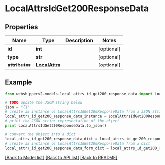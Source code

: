 # LocalAttrsIdGet200ResponseData


## Properties
Name | Type | Description | Notes
------------ | ------------- | ------------- | -------------
**id** | **int** |  | [optional] 
**type** | **str** |  | [optional] 
**attributes** | [**LocalAttrs**](LocalAttrs.md) |  | [optional] 

## Example

```python
from webshipperv2.models.local_attrs_id_get200_response_data import LocalAttrsIdGet200ResponseData

# TODO update the JSON string below
json = "{}"
# create an instance of LocalAttrsIdGet200ResponseData from a JSON string
local_attrs_id_get200_response_data_instance = LocalAttrsIdGet200ResponseData.from_json(json)
# print the JSON string representation of the object
print LocalAttrsIdGet200ResponseData.to_json()

# convert the object into a dict
local_attrs_id_get200_response_data_dict = local_attrs_id_get200_response_data_instance.to_dict()
# create an instance of LocalAttrsIdGet200ResponseData from a dict
local_attrs_id_get200_response_data_form_dict = local_attrs_id_get200_response_data.from_dict(local_attrs_id_get200_response_data_dict)
```
[[Back to Model list]](../README.md#documentation-for-models) [[Back to API list]](../README.md#documentation-for-api-endpoints) [[Back to README]](../README.md)


